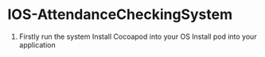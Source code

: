 # IOS-AttendanceCheckingSystem

1. Firstly run the system
Install Cocoapod into your OS
Install pod into your application
